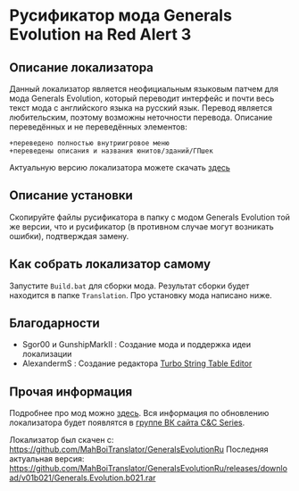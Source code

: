 # Русификатор мода Generals Evolution на Red Alert 3
## Описание локализатора
Данный локализатор является неофициальным языковым патчем для мода Generals Evolution, который переводит интерфейс и почти весь текст мода с английского языка на русский язык. Перевод является любительским, поэтому возможны неточности перевода. Описание переведённых и не переведённых элементов:

	+переведено полностью внутриигровое меню
	+переведены описания и названия юнитов/зданий/ГПшек

Актуальную версию локализатора можете скачать [здесь](https://github.com/MahBoiTranslator/GeneralsEvolutionRu/releases/download/v01b021/Generals.Evolution.b021.rar)

## Описание установки
Скопируйте файлы русификатора в папку с модом Generals Evolution той же версии, что и русификатор (в противном случае могут возникать ошибки), подтверждая замену.

## Как собрать локализатор самому
Запустите `Build.bat` для сборки мода. Результат сборки будет находится в папке `Translation`. Про установку мода написано ниже.

## Благодарности
* Sgor00 и GunshipMarkII : Создание мода и поддержка идеи локализации
* AlexandermS            : Создание редактора [Turbo String Table Editor](https://web.archive.org/web/20200411001236/http://alexanderms.narod.ru/AboutCSFEditor.html)

## Прочая информация
Подробнее про мод можно [здесь](https://cncseries.ru/generals-evolution/). Вся информация по обновлению локализатора будет появлятся в [группе ВК сайта C&C Series](https://vk.com/cncseries).

Локализатор был скачен с: https://github.com/MahBoiTranslator/GeneralsEvolutionRu
Последняя актуальная версия: https://github.com/MahBoiTranslator/GeneralsEvolutionRu/releases/download/v01b021/Generals.Evolution.b021.rar
